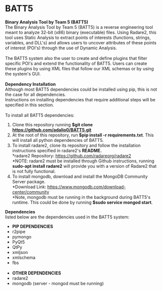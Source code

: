 # BATT5
<b>Binary Analysis Tool by Team 5 (BATT5)<br></b>
The Binary Analysis Tool by Team 5 (BATT5) is a reverse engineering tool meant to analyze 32-bit (x86) binary
(executable) files. Using Radare2, this tool uses Static Analysis to extract points of interests (functions, strings,
variables, and DLL's) and allows users to uncover attributes of these points of interest (POI's) through the use of
Dynamic Analysis.<br>
<br>
The BATT5 system also the user to create and define plugins that filter specific POI's and extend the functionality of
BATT5. Users can create these plugins by using XML files that follow our XML schemas or by using the system's GUI.<br>
<br>
<b>Dependency Installation</b><br>
Although most BATT5 dependencies could be installed using pip, this is not the case for all dependencies.<br>
Instructions on installing dependencies that require additional steps will be specified in this section. <br><br>
To install all BATT5 dependencies:<br>
1) Clone this repository running <b>$git clone https://github.com/adalio0/BATT5.git </b><br>
2) At the root of this repository, run <b>$pip install -r requirements.txt</b>. This will install all python dependencies of BATT5.<br>
3) To install radare2, clone its repository and follow the installation instructions specified in radare2's <b>README.</b><br>
*radare2 Repository: https://github.com/radareorg/radare2 <br>
*NOTE: radare2 must be installed through Github instructions, running <b>sudo-apt install radare2</b> will provide you with a version of Radare2 that is not fully functional.<br>
4) To install mongodb, download and install the MongoDB Community Server package.<br>
*Download Link: https://www.mongodb.com/download-center/community <br>
*Note, mongodb must be running in the background during BATT5's runtime. This could be done by running <b>$sudo service mongod start</b>.<br>

<b>Dependencies</b><br>
listed below are the dependencies used in the BATT5 system: <br>
- <b>PIP DEPENDENCIES</b><br>
- r2pipe <br>
- pymongo <br>
- PyQt5 <br>
- QtPy <br>
- xmljson <br>
- xmlschema <br>
- fbs <br><br>
- <b>OTHER DEPENDENCIES</b><br>
- radare2 <br>
- mongodb (server - mongod must be running) <br>
<br>
